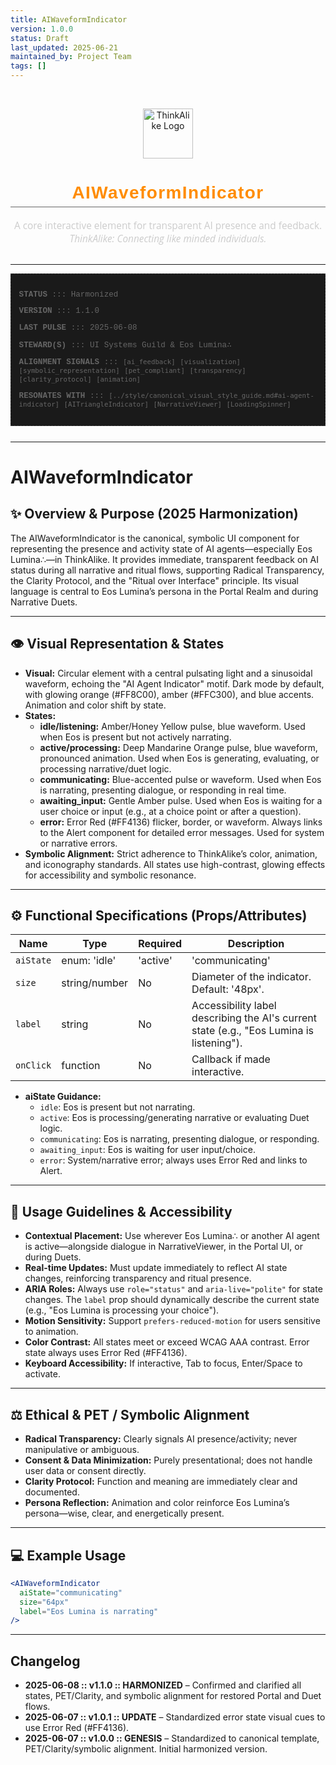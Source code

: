 ```yaml
---
title: AIWaveformIndicator
version: 1.0.0
status: Draft
last_updated: 2025-06-21
maintained_by: Project Team
tags: []
---
```


<!-- ∴ THINKALIKE COMPONENT MANIFEST ∴ -->
<!-- UID: /docs/ui_components/ai_waveform_indicator.md -->

<br/>

<p align="center">
  <img src="/docs/assets/thinkalike_logo.svg" alt="ThinkAlike Logo" width="80"/>
</p>

<h1 align="center" style="font-family: 'Montserrat', Arial, sans-serif; font-weight: 700; color: #FF8C00; letter-spacing: 0.05em; border-bottom: 1px solid #666666; padding-bottom: 0.2em;">
  AIWaveformIndicator
</h1>

<p align="center" style="font-family: 'Open Sans', Arial, sans-serif; font-size: 1.1em; color: #CCCCCC; margin-bottom: 2em;">
  A core interactive element for transparent AI presence and feedback.<br/>
  <em>ThinkAlike: Connecting like minded individuals.</em>
</p>

---
<!-- METADATA LAYER -->
<div style="font-family: 'Courier New', monospace; font-size: 0.9em; color: #666666; margin-bottom: 2em; padding: 1em; border: 1px dashed #333333; background-color: #1a1a1a;">
  <p><strong>STATUS</strong> ::: Harmonized</p>
  <p><strong>VERSION</strong> ::: 1.1.0</p>
  <p><strong>LAST PULSE</strong> ::: 2025-06-08</p>
  <p><strong>STEWARD(S)</strong> ::: UI Systems Guild & Eos Lumina∴</p>
  <p><strong>ALIGNMENT SIGNALS</strong> ::: <code>[ai_feedback]</code> <code>[visualization]</code> <code>[symbolic_representation]</code> <code>[pet_compliant]</code> <code>[transparency]</code> <code>[clarity_protocol]</code> <code>[animation]</code></p>
  <p><strong>RESONATES WITH</strong> ::: <code>[../style/canonical_visual_style_guide.md#ai-agent-indicator]</code> <code>[AITriangleIndicator]</code> <code>[NarrativeViewer]</code> <code>[LoadingSpinner]</code></p>
</div>

---

# AIWaveformIndicator

## ✨ Overview & Purpose (2025 Harmonization)
The AIWaveformIndicator is the canonical, symbolic UI component for representing the presence and activity state of AI agents—especially Eos Lumina∴—in ThinkAlike. It provides immediate, transparent feedback on AI status during all narrative and ritual flows, supporting Radical Transparency, the Clarity Protocol, and the "Ritual over Interface" principle. Its visual language is central to Eos Lumina’s persona in the Portal Realm and during Narrative Duets.

---

## 👁️ Visual Representation & States
- **Visual:** Circular element with a central pulsating light and a sinusoidal waveform, echoing the "AI Agent Indicator" motif. Dark mode by default, with glowing orange (#FF8C00), amber (#FFC300), and blue accents. Animation and color shift by state.
- **States:**
  - **idle/listening:** Amber/Honey Yellow pulse, blue waveform. Used when Eos is present but not actively narrating.
  - **active/processing:** Deep Mandarine Orange pulse, blue waveform, pronounced animation. Used when Eos is generating, evaluating, or processing narrative/duet logic.
  - **communicating:** Blue-accented pulse or waveform. Used when Eos is narrating, presenting dialogue, or responding in real time.
  - **awaiting_input:** Gentle Amber pulse. Used when Eos is waiting for a user choice or input (e.g., at a choice point or after a question).
  - **error:** Error Red (#FF4136) flicker, border, or waveform. Always links to the Alert component for detailed error messages. Used for system or narrative errors.
- **Symbolic Alignment:** Strict adherence to ThinkAlike’s color, animation, and iconography standards. All states use high-contrast, glowing effects for accessibility and symbolic resonance.

---

## ⚙️ Functional Specifications (Props/Attributes)
| Name      | Type   | Required | Description |
|-----------|--------|----------|-------------|
| `aiState` | enum: 'idle' | 'active' | 'communicating' | 'awaiting_input' | 'error' | Yes | Controls visual state and animation. |
| `size`    | string/number | No | Diameter of the indicator. Default: '48px'. |
| `label`   | string | No | Accessibility label describing the AI's current state (e.g., "Eos Lumina is listening"). |
| `onClick` | function | No | Callback if made interactive. |

- **aiState Guidance:**
  - `idle`: Eos is present but not narrating.
  - `active`: Eos is processing/generating narrative or evaluating Duet logic.
  - `communicating`: Eos is narrating, presenting dialogue, or responding.
  - `awaiting_input`: Eos is waiting for user input/choice.
  - `error`: System/narrative error; always uses Error Red and links to Alert.

---

## 🧭 Usage Guidelines & Accessibility
- **Contextual Placement:** Use wherever Eos Lumina∴ or another AI agent is active—alongside dialogue in NarrativeViewer, in the Portal UI, or during Duets.
- **Real-time Updates:** Must update immediately to reflect AI state changes, reinforcing transparency and ritual presence.
- **ARIA Roles:** Always use `role="status"` and `aria-live="polite"` for state changes. The `label` prop should dynamically describe the current state (e.g., "Eos Lumina is processing your choice").
- **Motion Sensitivity:** Support `prefers-reduced-motion` for users sensitive to animation.
- **Color Contrast:** All states meet or exceed WCAG AAA contrast. Error state always uses Error Red (#FF4136).
- **Keyboard Accessibility:** If interactive, Tab to focus, Enter/Space to activate.

---

## ⚖️ Ethical & PET / Symbolic Alignment
- **Radical Transparency:** Clearly signals AI presence/activity; never manipulative or ambiguous.
- **Consent & Data Minimization:** Purely presentational; does not handle user data or consent directly.
- **Clarity Protocol:** Function and meaning are immediately clear and documented.
- **Persona Reflection:** Animation and color reinforce Eos Lumina’s persona—wise, clear, and energetically present.

---

## 💻 Example Usage
```jsx
<AIWaveformIndicator
  aiState="communicating"
  size="64px"
  label="Eos Lumina is narrating"
/>
```

---

## Changelog
- **2025-06-08 :: v1.1.0 :: HARMONIZED** – Confirmed and clarified all states, PET/Clarity, and symbolic alignment for restored Portal and Duet flows.
- **2025-06-07 :: v1.0.1 :: UPDATE** – Standardized error state visual cues to use Error Red (#FF4136).
- **2025-06-07 :: v1.0.0 :: GENESIS** – Standardized to canonical template, PET/Clarity/symbolic alignment. Initial harmonized version.
